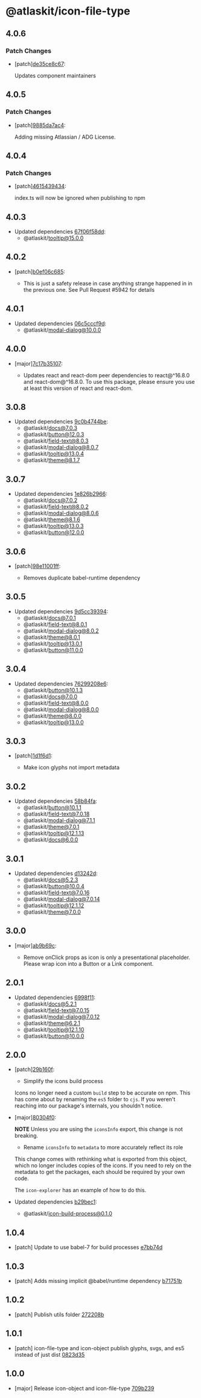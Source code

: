 # @atlaskit/icon-file-type

## 4.0.6

### Patch Changes

- [patch][de35ce8c67](https://bitbucket.org/atlassian/atlaskit-mk-2/commits/de35ce8c67):

  Updates component maintainers

## 4.0.5

### Patch Changes

- [patch][9885da7ac4](https://bitbucket.org/atlassian/atlaskit-mk-2/commits/9885da7ac4):

  Adding missing Atlassian / ADG License.

## 4.0.4

### Patch Changes

- [patch][4615439434](https://bitbucket.org/atlassian/atlaskit-mk-2/commits/4615439434):

  index.ts will now be ignored when publishing to npm

## 4.0.3

- Updated dependencies [67f06f58dd](https://bitbucket.org/atlassian/atlaskit-mk-2/commits/67f06f58dd):
  - @atlaskit/tooltip@15.0.0

## 4.0.2

- [patch][b0ef06c685](https://bitbucket.org/atlassian/atlaskit-mk-2/commits/b0ef06c685):

  - This is just a safety release in case anything strange happened in in the previous one. See Pull Request #5942 for details

## 4.0.1

- Updated dependencies [06c5cccf9d](https://bitbucket.org/atlassian/atlaskit-mk-2/commits/06c5cccf9d):
  - @atlaskit/modal-dialog@10.0.0

## 4.0.0

- [major][7c17b35107](https://bitbucket.org/atlassian/atlaskit-mk-2/commits/7c17b35107):

  - Updates react and react-dom peer dependencies to react@^16.8.0 and react-dom@^16.8.0. To use this package, please ensure you use at least this version of react and react-dom.

## 3.0.8

- Updated dependencies [9c0b4744be](https://bitbucket.org/atlassian/atlaskit-mk-2/commits/9c0b4744be):
  - @atlaskit/docs@7.0.3
  - @atlaskit/button@12.0.3
  - @atlaskit/field-text@8.0.3
  - @atlaskit/modal-dialog@8.0.7
  - @atlaskit/tooltip@13.0.4
  - @atlaskit/theme@8.1.7

## 3.0.7

- Updated dependencies [1e826b2966](https://bitbucket.org/atlassian/atlaskit-mk-2/commits/1e826b2966):
  - @atlaskit/docs@7.0.2
  - @atlaskit/field-text@8.0.2
  - @atlaskit/modal-dialog@8.0.6
  - @atlaskit/theme@8.1.6
  - @atlaskit/tooltip@13.0.3
  - @atlaskit/button@12.0.0

## 3.0.6

- [patch][98e11001ff](https://bitbucket.org/atlassian/atlaskit-mk-2/commits/98e11001ff):

  - Removes duplicate babel-runtime dependency

## 3.0.5

- Updated dependencies [9d5cc39394](https://bitbucket.org/atlassian/atlaskit-mk-2/commits/9d5cc39394):
  - @atlaskit/docs@7.0.1
  - @atlaskit/field-text@8.0.1
  - @atlaskit/modal-dialog@8.0.2
  - @atlaskit/theme@8.0.1
  - @atlaskit/tooltip@13.0.1
  - @atlaskit/button@11.0.0

## 3.0.4

- Updated dependencies [76299208e6](https://bitbucket.org/atlassian/atlaskit-mk-2/commits/76299208e6):
  - @atlaskit/button@10.1.3
  - @atlaskit/docs@7.0.0
  - @atlaskit/field-text@8.0.0
  - @atlaskit/modal-dialog@8.0.0
  - @atlaskit/theme@8.0.0
  - @atlaskit/tooltip@13.0.0

## 3.0.3

- [patch][1d1f6d1](https://bitbucket.org/atlassian/atlaskit-mk-2/commits/1d1f6d1):

  - Make icon glyphs not import metadata

## 3.0.2

- Updated dependencies [58b84fa](https://bitbucket.org/atlassian/atlaskit-mk-2/commits/58b84fa):
  - @atlaskit/button@10.1.1
  - @atlaskit/field-text@7.0.18
  - @atlaskit/modal-dialog@7.1.1
  - @atlaskit/theme@7.0.1
  - @atlaskit/tooltip@12.1.13
  - @atlaskit/docs@6.0.0

## 3.0.1

- Updated dependencies [d13242d](https://bitbucket.org/atlassian/atlaskit-mk-2/commits/d13242d):
  - @atlaskit/docs@5.2.3
  - @atlaskit/button@10.0.4
  - @atlaskit/field-text@7.0.16
  - @atlaskit/modal-dialog@7.0.14
  - @atlaskit/tooltip@12.1.12
  - @atlaskit/theme@7.0.0

## 3.0.0

- [major][ab9b69c](https://bitbucket.org/atlassian/atlaskit-mk-2/commits/ab9b69c):

  - Remove onClick props as icon is only a presentational placeholder. Please wrap icon into a Button or a Link component.

## 2.0.1

- Updated dependencies [6998f11](https://bitbucket.org/atlassian/atlaskit-mk-2/commits/6998f11):
  - @atlaskit/docs@5.2.1
  - @atlaskit/field-text@7.0.15
  - @atlaskit/modal-dialog@7.0.12
  - @atlaskit/theme@6.2.1
  - @atlaskit/tooltip@12.1.10
  - @atlaskit/button@10.0.0

## 2.0.0

- [patch][29b160f](https://bitbucket.org/atlassian/atlaskit-mk-2/commits/29b160f):

  - Simplify the icons build process

  Icons no longer need a custom `build` step to be accurate on npm. This
  has come about by renaming the `es5` folder to `cjs`. If you weren't reaching
  into our package's internals, you shouldn't notice.

- [major][80304f0](https://bitbucket.org/atlassian/atlaskit-mk-2/commits/80304f0):

  **NOTE** Unless you are using the `iconsInfo` export, this change is not breaking.

  - Rename `iconsInfo` to `metadata` to more accurately reflect its role

  This change comes with rethinking what is exported from this object,
  which no longer includes copies of the icons. If you need to rely on the
  metadata to get the packages, each should be required by your own code.

  The `icon-explorer` has an example of how to do this.

- Updated dependencies [b29bec1](https://bitbucket.org/atlassian/atlaskit-mk-2/commits/b29bec1):
  - @atlaskit/icon-build-process@0.1.0

## 1.0.4

- [patch] Update to use babel-7 for build processes [e7bb74d](https://bitbucket.org/atlassian/atlaskit-mk-2/commits/e7bb74d)

## 1.0.3

- [patch] Adds missing implicit @babel/runtime dependency [b71751b](https://bitbucket.org/atlassian/atlaskit-mk-2/commits/b71751b)

## 1.0.2

- [patch] Publish utils folder [272208b](https://bitbucket.org/atlassian/atlaskit-mk-2/commits/272208b)

## 1.0.1

- [patch] icon-file-type and icon-object publish glyphs, svgs, and es5 instead of just dist [0823d35](https://bitbucket.org/atlassian/atlaskit-mk-2/commits/0823d35)

## 1.0.0

- [major] Release icon-object and icon-file-type [709b239](https://bitbucket.org/atlassian/atlaskit-mk-2/commits/709b239)
